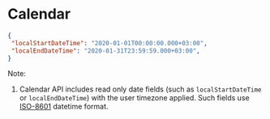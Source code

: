 # Calendar

```json
{
 "localStartDateTime": "2020-01-01T00:00:00.000+03:00",
 "localEndDateTime": "2020-01-31T23:59:59.000+03:00",
}
```

Note: 

1. Calendar API includes read only date fields (such as `localStartDateTime` or `localEndDateTime`) with the user timezone applied. Such fields use [ISO-8601](https://www.w3.org/TR/NOTE-datetime) datetime format.
